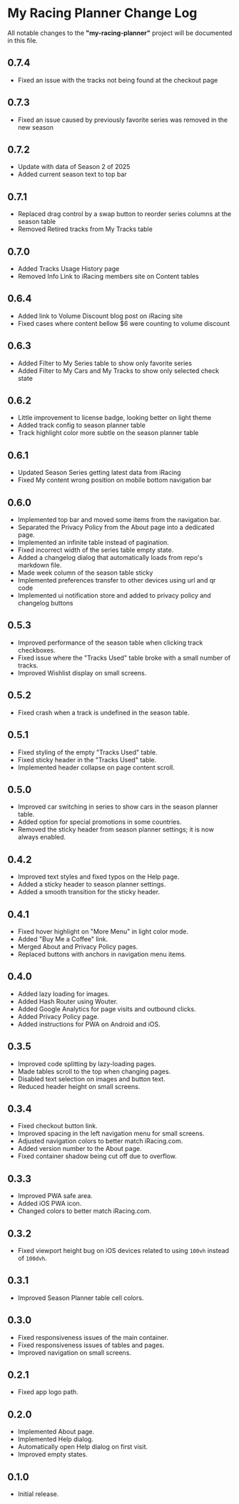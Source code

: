 # My Racing Planner Change Log

All notable changes to the **"my-racing-planner"** project will be documented in this file.

## 0.7.4

- Fixed an issue with the tracks not being found at the checkout page

## 0.7.3

- Fixed an issue caused by previously favorite series was removed in the new season

## 0.7.2

- Update with data of Season 2 of 2025
- Added current season text to top bar

## 0.7.1

- Replaced drag control by a swap button to reorder series columns at the season table
- Removed Retired tracks from My Tracks table

## 0.7.0

- Added Tracks Usage History page
- Removed Info Link to iRacing members site on Content tables

## 0.6.4

- Added link to Volume Discount blog post on iRacing site
- Fixed cases where content bellow $6 were counting to volume discount

## 0.6.3

- Added Filter to My Series table to show only favorite series
- Added Filter to My Cars and My Tracks to show only selected check state

## 0.6.2

- Little improvement to license badge, looking better on light theme
- Added track config to season planner table
- Track highlight color more subtle on the season planner table

## 0.6.1

- Updated Season Series getting latest data from iRacing
- Fixed My content wrong position on mobile bottom navigation bar

## 0.6.0

- Implemented top bar and moved some items from the navigation bar.
- Separated the Privacy Policy from the About page into a dedicated page.
- Implemented an infinite table instead of pagination.
- Fixed incorrect width of the series table empty state.
- Added a changelog dialog that automatically loads from repo's markdown file.
- Made week column of the season table sticky
- Implemented preferences transfer to other devices using url and qr code
- Implemented ui notification store and added to privacy policy and changelog buttons

## 0.5.3

- Improved performance of the season table when clicking track checkboxes.
- Fixed issue where the "Tracks Used" table broke with a small number of tracks.
- Improved Wishlist display on small screens.

## 0.5.2

- Fixed crash when a track is undefined in the season table.

## 0.5.1

- Fixed styling of the empty "Tracks Used" table.
- Fixed sticky header in the "Tracks Used" table.
- Implemented header collapse on page content scroll.

## 0.5.0

- Improved car switching in series to show cars in the season planner table.
- Added option for special promotions in some countries.
- Removed the sticky header from season planner settings; it is now always enabled.

## 0.4.2

- Improved text styles and fixed typos on the Help page.
- Added a sticky header to season planner settings.
- Added a smooth transition for the sticky header.

## 0.4.1

- Fixed hover highlight on "More Menu" in light color mode.
- Added "Buy Me a Coffee" link.
- Merged About and Privacy Policy pages.
- Replaced buttons with anchors in navigation menu items.

## 0.4.0

- Added lazy loading for images.
- Added Hash Router using Wouter.
- Added Google Analytics for page visits and outbound clicks.
- Added Privacy Policy page.
- Added instructions for PWA on Android and iOS.

## 0.3.5

- Improved code splitting by lazy-loading pages.
- Made tables scroll to the top when changing pages.
- Disabled text selection on images and button text.
- Reduced header height on small screens.

## 0.3.4

- Fixed checkout button link.
- Improved spacing in the left navigation menu for small screens.
- Adjusted navigation colors to better match iRacing.com.
- Added version number to the About page.
- Fixed container shadow being cut off due to overflow.

## 0.3.3

- Improved PWA safe area.
- Added iOS PWA icon.
- Changed colors to better match iRacing.com.

## 0.3.2

- Fixed viewport height bug on iOS devices related to using `100vh` instead of `100dvh`.

## 0.3.1

- Improved Season Planner table cell colors.

## 0.3.0

- Fixed responsiveness issues of the main container.
- Fixed responsiveness issues of tables and pages.
- Improved navigation on small screens.

## 0.2.1

- Fixed app logo path.

## 0.2.0

- Implemented About page.
- Implemented Help dialog.
- Automatically open Help dialog on first visit.
- Improved empty states.

## 0.1.0

- Initial release.
